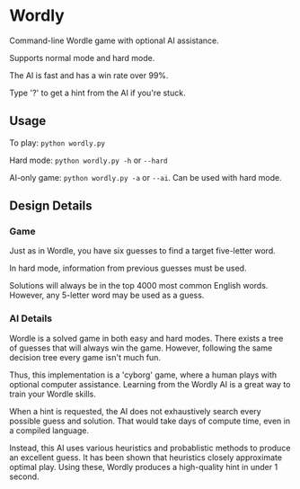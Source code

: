 # Wordly

Command-line Wordle game with optional AI assistance.

Supports normal mode and hard mode.

The AI is fast and has a win rate over 99%. 

Type '?' to get a hint from the AI if you're stuck.

## Usage 

To play: `python wordly.py`

Hard mode: `python wordly.py -h` or `--hard`

AI-only game: `python wordly.py -a` or `--ai`. Can be used with hard mode.

## Design Details

### Game

Just as in Wordle, you have six guesses to find a target five-letter word.

In hard mode, information from previous guesses must be used.

Solutions will always be in the top 4000 most common English words. However, any 5-letter word
may be used as a guess.

### AI Details

Wordle is a solved game in both easy and hard modes. There exists a tree of guesses
that will always win the game. However, following the same decision tree every game isn't much fun.

Thus, this implementation is a 'cyborg' game, where a human plays with optional computer assistance. 
Learning from the Wordly AI is a great way to train your Wordle skills.

When a hint is requested, the AI does not exhaustively search every possible guess and solution.
That would take days of compute time, even in a compiled language. 

Instead, this AI uses various heuristics and probablistic methods to produce an excellent guess.
It has been shown that heuristics closely approximate optimal play. Using these, Wordly produces a 
high-quality hint in under 1 second. 

